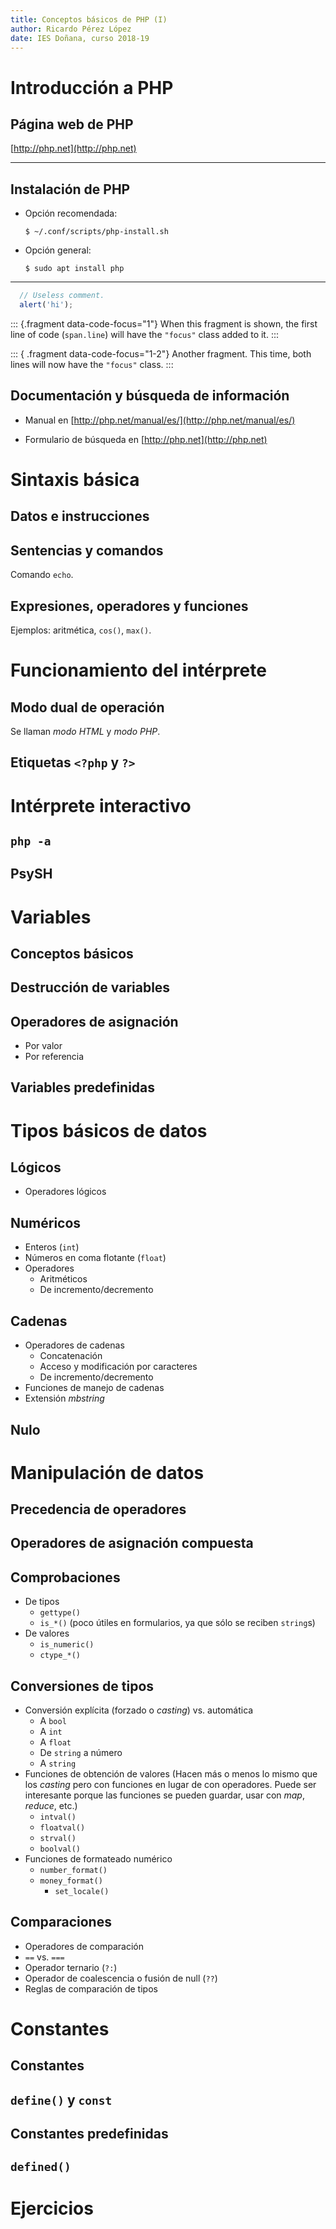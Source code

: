 ```yaml
---
title: Conceptos básicos de PHP (I)
author: Ricardo Pérez López
date: IES Doñana, curso 2018-19
---
```


# Introducción a PHP


## Página web de PHP
[http://php.net](http://php.net)

---

<script data-quiz>
    quiz = {
            "info": {
                    "name":    "Página web de PHP",
                    "main":    "Think you're smart enough to be on Jeopardy? Find out with this super crazy knowledge quiz!",
                    "level1":  "Jeopardy Ready",
                    "level2":  "Jeopardy Contender",
                    "level3":  "Jeopardy Amateur",
                    "level4":  "Jeopardy Newb",
                    "level5":  "Stay in school, kid..." // no comma here
            },
            "questions": [
                    { // Question 1 - Multiple Choice, Single True Answer
                            "q": "What number is the letter A in the English alphabet?",
                            "a": [
                                    {"option": "8",      "correct": false},
                                    {"option": "14",     "correct": false},
                                    {"option": "1",      "correct": true},
                                    {"option": "23",     "correct": false} // no comma here
                            ],
                            "correct": "<p><span>That's right!</span> The letter A is the first letter in the alphabet!</p>",
                            "incorrect": "<p><span>Uhh no.</span> It's the first letter of the alphabet. Did you actually <em>go</em> to kindergarden?</p>" // no comma here
                    },
                    // more questions here
            ]
    }
</script>

## Instalación de PHP
* Opción recomendada:

  ```console
  $ ~/.conf/scripts/php-install.sh
  ```

* Opción general:

  ```console
  $ sudo apt install php
  ```

---


```js
  // Useless comment.
  alert('hi');
```

::: {.fragment data-code-focus="1"}
When this fragment is shown, the first line of code (`span.line`) will have the `"focus"` class added to it.
:::

::: { .fragment data-code-focus="1-2"}
Another fragment. This time, both lines will now have the `"focus"` class.
:::

## Documentación y búsqueda de información
* Manual en [http://php.net/manual/es/](http://php.net/manual/es/)

* Formulario de búsqueda en [http://php.net](http://php.net)

# Sintaxis básica


## Datos e instrucciones


## Sentencias y comandos

Comando `echo`.

## Expresiones, operadores y funciones

Ejemplos: aritmética, `cos()`, `max()`.

# Funcionamiento del intérprete


## Modo dual de operación

Se llaman *modo HTML* y *modo PHP*.

## Etiquetas `<?php` y `?>`


# Intérprete interactivo


## `php -a`


## PsySH


# Variables


## Conceptos básicos


## Destrucción de variables


## Operadores de asignación

- Por valor
- Por referencia

## Variables predefinidas


# Tipos básicos de datos


## Lógicos

- Operadores lógicos

## Numéricos

- Enteros (`int`)
- Números en coma flotante (`float`)
- Operadores
  - Aritméticos
  - De incremento/decremento

## Cadenas

- Operadores de cadenas
  - Concatenación
  - Acceso y modificación por caracteres
  - De incremento/decremento
- Funciones de manejo de cadenas
- Extensión *mbstring*

## Nulo


# Manipulación de datos


## Precedencia de operadores


## Operadores de asignación compuesta


## Comprobaciones

- De tipos
  - `gettype()`
  - `is_*()` (poco útiles en formularios, ya que sólo se reciben `string`s)
- De valores
  - `is_numeric()`
  - `ctype_*()`

## Conversiones de tipos

- Conversión explícita (forzado o *casting*) vs. automática
  - A `bool`
  - A `int`
  - A `float`
  - De `string` a número
  - A `string`
- Funciones de obtención de valores (Hacen más o menos lo mismo que los
  *casting* pero con funciones en lugar de con operadores. Puede ser
  interesante porque las funciones se pueden guardar, usar con *map*, *reduce*,
  etc.)
  - `intval()`
  - `floatval()`
  - `strval()`
  - `boolval()`
- Funciones de formateado numérico
  - `number_format()`
  - `money_format()`
    - `set_locale()`

## Comparaciones

- Operadores de comparación
- `==` vs. `===`
- Operador ternario (`?:`)
- Operador de coalescencia o fusión de null (`??`)
- Reglas de comparación de tipos

# Constantes


## Constantes


## `define()` y `const`


## Constantes predefinidas


## `defined()`


# Ejercicios


